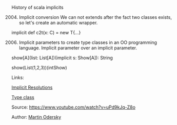 History of scala implicits

2004. Implicit conversion
We can not extends after the fact two classes exists, so let's create an automatic wrapper.

implicit def c2t(x: C) = new T{...}

2006. Implicit parameters to create type classes in an OO programming language. Implicit parameter over an implicit parameter.


show[A](list: List[A])(implicit s: Show[A]): String

show(List(1,2,3))(intShow)

Links:

[Implicit Resolutions](implicit_resolutions.md)

[Type class](type_class.md)


Source: https://www.youtube.com/watch?v=uPd9kJq-Z8o

Author: [Martin Odersky](authors/martin_odersky.md)